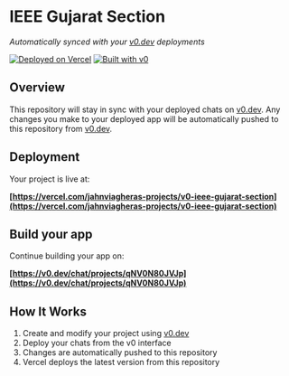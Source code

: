 # IEEE Gujarat Section

*Automatically synced with your [v0.dev](https://v0.dev) deployments*

[![Deployed on Vercel](https://img.shields.io/badge/Deployed%20on-Vercel-black?style=for-the-badge&logo=vercel)](https://vercel.com/jahnviagheras-projects/v0-ieee-gujarat-section)
[![Built with v0](https://img.shields.io/badge/Built%20with-v0.dev-black?style=for-the-badge)](https://v0.dev/chat/projects/qNV0N80JVJp)

## Overview

This repository will stay in sync with your deployed chats on [v0.dev](https://v0.dev).
Any changes you make to your deployed app will be automatically pushed to this repository from [v0.dev](https://v0.dev).

## Deployment

Your project is live at:

**[https://vercel.com/jahnviagheras-projects/v0-ieee-gujarat-section](https://vercel.com/jahnviagheras-projects/v0-ieee-gujarat-section)**

## Build your app

Continue building your app on:

**[https://v0.dev/chat/projects/qNV0N80JVJp](https://v0.dev/chat/projects/qNV0N80JVJp)**

## How It Works

1. Create and modify your project using [v0.dev](https://v0.dev)
2. Deploy your chats from the v0 interface
3. Changes are automatically pushed to this repository
4. Vercel deploys the latest version from this repository
